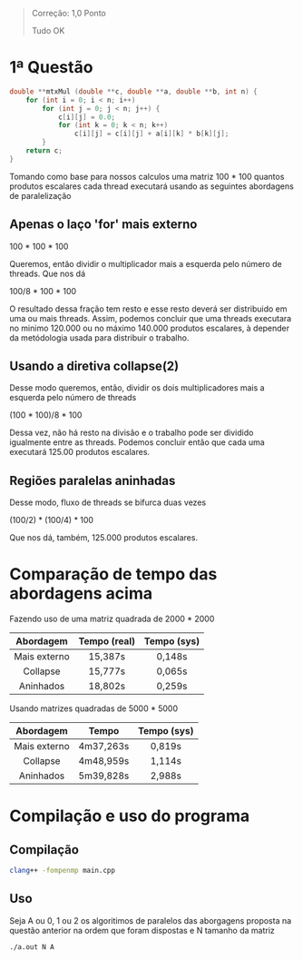 > Correção: 1,0 Ponto
>
>  Tudo OK
# 1ª Questão
```c++
double **mtxMul (double **c, double **a, double **b, int n) {
    for (int i = 0; i < n; i++)
        for (int j = 0; j < n; j++) {
            c[i][j] = 0.0;
            for (int k = 0; k < n; k++)
                c[i][j] = c[i][j] + a[i][k] * b[k][j];
        }
    return c;
}
```
Tomando como base para nossos calculos uma matriz 100 * 100 quantos produtos escalares cada thread executará usando as seguintes abordagens de paralelização

## Apenas o laço 'for' mais externo

100 * 100 * 100

Queremos, então dividir o multiplicador mais a esquerda pelo número de threads. Que nos dá

100/8 * 100 * 100

O resultado dessa fração tem resto e esse resto deverá ser distribuido em uma ou mais threads. Assim, podemos concluir que uma threads executara no minimo 120.000 ou no máximo 140.000 produtos escalares, à depender da metódologia usada para distribuir o trabalho.

## Usando a diretiva collapse(2)

Desse modo queremos, então, dividir os dois multiplicadores mais a esquerda pelo número de threads

(100 * 100)/8 * 100

Dessa vez, não há resto na divisão e o trabalho pode ser dividido igualmente entre as threads. Podemos concluir então que cada uma executará 125.00 produtos escalares.

## Regiões paralelas aninhadas

Desse modo, fluxo de threads se bifurca duas vezes

(100/2) * (100/4) * 100

Que nos dá, também, 125.000 produtos escalares.

# Comparação de tempo das abordagens acima

Fazendo uso de uma matriz quadrada de 2000 * 2000

|  Abordagem  | Tempo (real) | Tempo (sys) |
|:-----------:|:------------:|:-----------:|
|Mais externo |15,387s       |0,148s       |
|Collapse     |15,777s       |0,065s       |
|Aninhados    |18,802s       |0,259s       |

Usando matrizes quadradas de 5000 * 5000

|  Abordagem  |  Tempo  |Tempo (sys)|
|:-----------:|:-------:|:---------:|
|Mais externo |4m37,263s|0,819s     |
|Collapse     |4m48,959s|1,114s     |
|Aninhados    |5m39,828s|2,988s     |


# Compilação e uso do programa

## Compilação
```bash
clang++ -fompenmp main.cpp
```
## Uso
Seja A ou 0, 1 ou 2 os algoritimos de paralelos das aborgagens proposta na questão anterior na ordem que foram dispostas e N tamanho da matriz
```bash
./a.out N A
```
